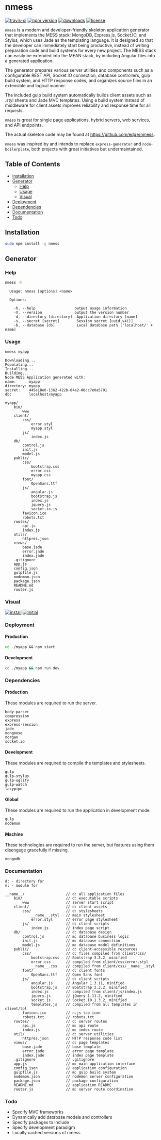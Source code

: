 # nmess

[![travis-ci](http://img.shields.io/travis/edge/nmess-generator.svg?style=flat-square)](https://travis-ci.org/edge/nmess-generator)
[![npm version](https://img.shields.io/npm/v/nmess.svg?style=flat-square)](https://npmjs.org/package/nmess)
[![downloads](http://img.shields.io/npm/dm/nmess.svg?style=flat-square)](https://npmjs.org/package/nmess)
[![license](http://img.shields.io/npm/l/nmess.svg?style=flat-square)](http://opensource.org/licenses/MIT)

`nmess` is a modern and developer-friendly skeleton application generator that implements the MESS stack: MongoDB, Express.js, Socket.IO, and Stylus, which uses Jade as the templating language. It is designed so that the developer can immediately start being productive, instead of writing preparation code and build systems for every new project. The MESS stack can easily be extended into the MEAN stack, by including Angular files into a generated application.

The generator prepares various server utilities and components such as a configurable REST API, Socket.IO connection, database controllers, gulp build system, and HTTP response codes, and organizes source files in an extensible and logical manner.

The included gulp build system automatically builds client assets such as .styl sheets and Jade MVC templates. Using a build system instead of middleware for client assets improves reliability and response time for all requests.

`nmess` is great for single page applications, hybrid servers, web services, and API endpoints.

The actual skeleton code may be found at https://github.com/edge/nmess.

`nmess` was inspired by and intends to replace `express-generator` and `node-boilerplate`, both projects with great initiatives but undermaintained.

## Table of Contents
* [Installation](#installation)
* [Generator](#generator)
    * [Help](#help)
    * [Usage](#usage)
    * [Visual](#visual)
* [Deployment](#deployment)
* [Dependencies](#dependencies)
* [Documentation](#documentation)
* [Todo](#todo)

## Installation
```sh
sudo npm install -g nmess
```

## Generator

### Help
```sh
nmess -h
```

```
  Usage: nmess [options] <name>

  Options:

    -h, --help                  output usage information
    -V, --version               output the version number
    -d, --directory [directory]  Application directory [name]
    -s, --secret [secret]        Session secret [uuid.v4()]
    -b, --database [db]          Local database path ['localhost/' + name]
```

### Usage
```sh
nmess myapp
```

```
Downloading...
Populating...
Installing...
Building...
Node MESS Application generated with:
name:      myapp
directory: myapp
secret:    445e18e0-1362-422b-84e2-06cc7e0a5701
db:        localhost/myapp
```

```
myapp/
    bin/
        www
    client/
        css/
            error.styl
            myapp.styl
        js/
            index.js
    db/
        control.js
        init.js
        model.js
    public/
        css/
            bootstrap.css
            error.css
            myapp.css
        font/
            OpenSans.ttf
        js/
            angular.js
            bootstrap.js
            index.js
            jquery.js
            socket.io.js
        favicon.ico
        robots.txt
    routes/
        api.js
        index.js
    utils/
        httpres.json
    views/
        base.jade
        error.jade
        index.jade
    .gitignore
    app.js
    config.json
    gulpfile.js
    nodemon.json
    package.json
    README.md
    router.js
```

### Visual
[![install](http://i.j2.io/30OP.png)](http://i.j2.io/30OP.png)
[![initial](http://i.j2.io/FX1K.png)](http://i.j2.io/FX1K.png)

### Deployment
#### Production
```sh
cd ./myapp && npm start
```
#### Development
```sh
cd ./myapp && npm run dev
```

### Dependencies
#### Production
These modules are required to run the server.
```
body-parser
compression
express
express-session
jade
mongoose
morgan
socket.io
```
#### Development
These modules are required to compile the templates and stylesheets.
```
gulp
gulp-stylus
gulp-uglify
gulp-watch
lazypipe
```
#### Global
These modules are required to run the application in development mode.
```
gulp
nodemon
```
#### Machine
These technologies are required to run the server, but features using them disengage gracefully if missing.
```
mongodb
```

### Documentation
```
d: - directory for
m: - module for
```

```
__name__/                   // d: all application files
    bin/                    // d: executable scripts
        www                 // server start script
    client/                 // d: client assets
        css/                // d: stylesheets
            __name__.styl   // main stylesheet
            error.styl      // error page stylesheet
        js/                 // d: client scripts
            index.js        // index page script
    db/                     // d: database design
        control.js          // m: database business logic
        init.js             // m: database connection
        model.js            // m: database model definitions
    public/                 // d: client-accessible resources
        css/                // d: files compiled from client/css/
            bootstrap.css   // Bootstrap 3.3.2, minified
            error.css       // compiled from client/css/error.styl
            __name__.css    // compiled from client/css/__name__.styl
        font/               // d: client fonts
            OpenSans.ttf    // Open Sans font
        js/                 // d: client scripts
            angular.js      // Angular 1.3.11, minified
            bootstrap.js    // Bootstrap 3.3.2, minified
            index.js        // compiled from client/js/index.js
            jquery.js       // jQuery 1.11.2, minified
            socket.js       // Socket.IO 1.3.2, minified
            templates.js    // compiled from all templates in client/tpl
        favicon.ico         // n.js tab icon
        robots.txt          // robots.txt
    routes/                 // d: server routes
        api.js              // m: api route
        index.js            // m: index route
    util/                   // d: server utilities
        httpres.json        // HTTP response code list
    views/                  // d: page templates
        base.jade           // base template
        error.jade          // error page template
        index.jade          // index page template
    .gitignore              // .gitignore
    app.js                  // m: main application interface
    config.json             // application configuration
    gulpfile.js             // m: gulp build system
    nodemon.json            // nodemon server configuration
    package.json            // package configuration
    README.md               // application README
    router.js               // m: server route coordination
```

### Todo
- Specify MVC frameworks
- Dynamically add database models and controllers
- Specify packages to include
- Specify development paradigm
- Locally cached versions of nmess
